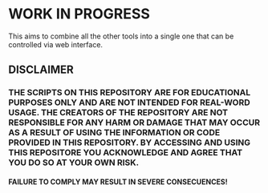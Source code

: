 # WORK IN PROGRESS

This aims to combine all the other tools into a single one that can be controlled via web interface.

## DISCLAIMER
### THE SCRIPTS ON THIS REPOSITORY ARE FOR EDUCATIONAL PURPOSES ONLY AND ARE NOT INTENDED FOR REAL-WORD USAGE. THE CREATORS OF THE REPOSITORY ARE NOT RESPONSIBLE FOR ANY HARM OR DAMAGE THAT MAY OCCUR AS A RESULT OF USING THE INFORMATION OR CODE PROVIDED IN THIS REPOSITORY. BY ACCESSING AND USING THIS REPOSITORE YOU ACKNOWLEDGE AND AGREE THAT YOU DO SO AT YOUR OWN RISK.
#### **FAILURE TO COMPLY MAY RESULT IN SEVERE CONSECUENCES!**
